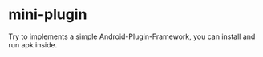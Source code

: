 # mini-plugin
Try to implements a simple Android-Plugin-Framework, you can install and run apk inside.
